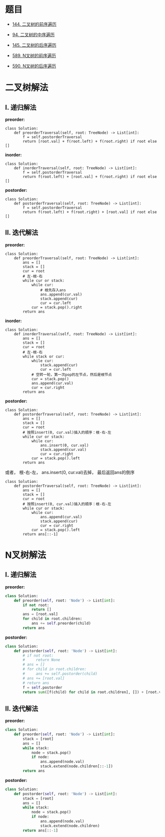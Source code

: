 # 题目
- [144. 二叉树的前序遍历](https://leetcode-cn.com/problems/binary-tree-preorder-traversal/)
- [94. 二叉树的中序遍历](https://leetcode-cn.com/problems/binary-tree-inorder-traversal/)
- [145. 二叉树的后序遍历](https://leetcode-cn.com/problems/binary-tree-postorder-traversal/)

- [589. N叉树的前序遍历](https://leetcode-cn.com/problems/n-ary-tree-preorder-traversal/)
- [590. N叉树的后序遍历](https://leetcode-cn.com/problems/n-ary-tree-postorder-traversal/)

# 二叉树解法

## I. 递归解法

**preorder:**
```python3
class Solution:
    def preorderTraversal(self, root: TreeNode) -> List[int]:
        f = self.postorderTraversal
        return [root.val] + f(root.left) + f(root.right) if root else []
```

**inorder:**
```python3
class Solution:
    def inorderTraversal(self, root: TreeNode) -> List[int]:
        f = self.postorderTraversal
        return f(root.left) + [root.val] + f(root.right) if root else []
```

**postorder:**
```python3
class Solution:
    def postorderTraversal(self, root: TreeNode) -> List[int]:
        f = self.postorderTraversal
        return f(root.left) + f(root.right) + [root.val] if root else []
```

## II. 迭代解法

**preorder:**
```python3
class Solution:
    def preorderTraversal(self, root: TreeNode) -> List[int]:
        ans = []
        stack = []
        cur = root
        # 左-根-右
        while cur or stack:
            while cur:
                # 根先存入ans
                ans.append(cur.val)
                stack.append(cur)
                cur = cur.left
            cur = stack.pop().right
        return ans
```

**inorder:**
```python3
class Solution:
    def inorderTraversal(self, root: TreeNode) -> List[int]:
        ans = []
        stack = []
        cur = root
        # 左-根-右
        while stack or cur:
            while cur:
                stack.append(cur)
                cur = cur.left
            # 空转一轮，第一次pop的左节点，然后是根节点
            cur = stack.pop()
            ans.append(cur.val)
            cur = cur.right
        return ans
```

**postorder:**
```python3
class Solution:
    def postorderTraversal(self, root: TreeNode) -> List[int]:
        ans = []
        stack = []
        cur = root
        # 按照insert(0, cur.val)插入的顺序：根-右-左
        while cur or stack:
            while cur:
                ans.insert(0, cur.val)
                stack.append(cur.val)
                cur = cur.right
            cur = stack.pop().left
        return ans
```

或者， 根-右-左， ans.insert(0, cur.val)去掉， 最后返回ans的倒序
```python3
class Solution:
    def postorderTraversal(self, root: TreeNode) -> List[int]:
        ans = []
        stack = []
        cur = root
        # 按照insert(0, cur.val)插入的顺序：根-右-左
        while cur or stack:
            while cur:
                ans.append(cur.val)
                stack.append(cur)
                cur = cur.right
            cur = stack.pop().left
        return ans[::-1]
```


# N叉树解法
## I. 递归解法
**preorder:**
```python
class Solution:
    def preorder(self, root: 'Node') -> List[int]:
        if not root:
            return []
        ans = [root.val]
        for child in root.children:
            ans += self.preorder(child)
        return ans
```

**postorder:**
```python
class Solution:
    def postorder(self, root: 'Node') -> List[int]:
        # if not root:
        #     return None
        # ans = []
        # for child in root.children:
        #     ans += self.postorder(child)
        # ans += [root.val]
        # return ans
        f = self.postorder
        return sum([f(child) for child in root.children], []) + [root.val] if root else []
```

## II. 迭代解法
**preorder:**
```python
class Solution:
    def preorder(self, root: 'Node') -> List[int]:
        stack = [root]
        ans = []
        while stack:
            node = stack.pop()
            if node:
                ans.append(node.val)
                stack.extend(node.children[::-1])
        return ans
```

**postorder:**
```python
class Solution:
    def postorder(self, root: 'Node') -> List[int]:
        stack = [root]
        ans = []
        while stack:
            node = stack.pop()
            if node:
                ans.append(node.val)
                stack.extend(node.children)
        return ans[::-1]
```
